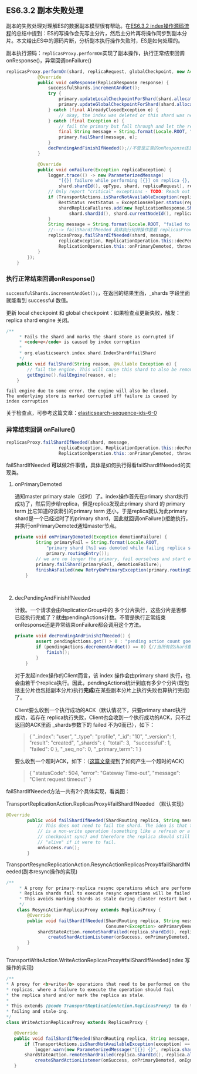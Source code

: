 ## ES6.3.2 副本失败处理

副本的失败处理对理解ES的数据副本模型很有帮助。在[ES6.3.2 index操作源码流程](https://www.cnblogs.com/hapjin/p/10577427.html)的总结中提到：ES的写操作会先写主分片，然后主分片再将操作同步到副本分片。本文给出ES中的源码片断，分析副本执行操作失败时，ES是如何处理的。

副本执行源码：`replicasProxy.performOn`实现了副本操作，执行正常结束回调onResponse()，异常回调onFailure()

```java
replicasProxy.performOn(shard, replicaRequest, globalCheckpoint, new ActionListener<ReplicaResponse>() {
            @Override
            public void onResponse(ReplicaResponse response) {
                successfulShards.incrementAndGet();
                try {
                    primary.updateLocalCheckpointForShard(shard.allocationId().getId(), response.localCheckpoint());//执行成功回调更新检查点
                    primary.updateGlobalCheckpointForShard(shard.allocationId().getId(), response.globalCheckpoint());
                } catch (final AlreadyClosedException e) {
                    // okay, the index was deleted or this shard was never activated after a relocation; fall through and finish normally
                } catch (final Exception e) {
                    // fail the primary but fall through and let the rest of operation processing complete
                    final String message = String.format(Locale.ROOT, "primary failed updating local checkpoint for replica %s", shard);
                    primary.failShard(message, e);
                }
                decPendingAndFinishIfNeeded();//不管是正常的onResponse还是异常的onFailure,都会调用这个方法,代表已经完成了一个操作,pendingActions减1
            }

            @Override
            public void onFailure(Exception replicaException) {
                logger.trace(() -> new ParameterizedMessage(
                    "[{}] failure while performing [{}] on replica {}, request [{}]",
                    shard.shardId(), opType, shard, replicaRequest), replicaException);
                // Only report "critical" exceptions - TODO: Reach out to the master node to get the latest shard state then report.
                if (TransportActions.isShardNotAvailableException(replicaException) == false) {
                    RestStatus restStatus = ExceptionsHelper.status(replicaException);
                    shardReplicaFailures.add(new ReplicationResponse.ShardInfo.Failure(
                        shard.shardId(), shard.currentNodeId(), replicaException, restStatus, false));
                }
                String message = String.format(Locale.ROOT, "failed to perform %s on replica %s", opType, shard);
                //---> failShardIfNeeded 具体执行何种操作要看 replicasProxy的真正实现类:如果是WriteActionReplicasProxy则会报告shard错误
                replicasProxy.failShardIfNeeded(shard, message,
                    replicaException, ReplicationOperation.this::decPendingAndFinishIfNeeded,
                    ReplicationOperation.this::onPrimaryDemoted, throwable -> decPendingAndFinishIfNeeded());
            }
        });
    }
```



### 执行正常结束回调onResponse()

`successfulShards.incrementAndGet();`，在返回的结果里面，_shards 字段里面就能看到 successful 数值。

更新 local checkpoint 和 global checkpoint：如果检查点更新失败，触发：replica shard engine 关闭。

```java
/**
     * Fails the shard and marks the shard store as corrupted if
     * <code>e</code> is caused by index corruption
     *
     * org.elasticsearch.index.shard.IndexShard#failShard
     */
    public void failShard(String reason, @Nullable Exception e) {
        // fail the engine. This will cause this shard to also be removed from the node's index service.
        getEngine().failEngine(reason, e);
    }
```

```
fail engine due to some error. the engine will also be closed.
The underlying store is marked corrupted iff failure is caused by index corruption

```

关于检查点，可参考这篇文章：[elasticsearch-sequence-ids-6-0](https://www.elastic.co/blog/elasticsearch-sequence-ids-6-0)

### 异常结束回调 onFailure()

```java
replicasProxy.failShardIfNeeded(shard, message,
                    replicaException, ReplicationOperation.this::decPendingAndFinishIfNeeded,
                    ReplicationOperation.this::onPrimaryDemoted, throwable -> decPendingAndFinishIfNeeded());
```

failShardIfNeeded **可以**做2件事情，具体是如何执行得看failShardIfNeeded的实现类。

1. onPrimaryDemoted

   通知master primary stale（过时）了。index操作首先在primary shard执行成功了，然后同步给replica，但是replica发现此primary shard 的 primary term  比它知道的该索引的primary term 还小，于是replica就认为此primary shard是一个已经过时了的primary shard，因此就回调onFailure()拒绝执行，并执行onPrimaryDemoted通知master节点。

   ```java
   private void onPrimaryDemoted(Exception demotionFailure) {
           String primaryFail = String.format(Locale.ROOT,
               "primary shard [%s] was demoted while failing replica shard",
               primary.routingEntry());
           // we are no longer the primary, fail ourselves and start over
           primary.failShard(primaryFail, demotionFailure);
           finishAsFailed(new RetryOnPrimaryException(primary.routingEntry().shardId(), primaryFail, demotionFailure));
       }
   ```

   ​

2. decPendingAndFinishIfNeeded

   计数。一个请求会由ReplicationGroup中的 多个分片执行，这些分片是否都已经执行完成了？就由pendingActions计数。不管是执行正常结束onResponse还是异常结束onFailure都会调用这个方法。

   ```java
   private void decPendingAndFinishIfNeeded() {
           assert pendingActions.get() > 0 : "pending action count goes below 0 for request [" + request + "]";
           if (pendingActions.decrementAndGet() == 0) {//当所有的shard都处理完这个请求,client收到ACK(里面允许一些replica执行失败), 或者是收到一个请求超时的响应
               finish();
           }
       }
   ```

   对于发起index操作的Client而言，该 index 操作会由primary shard 执行，也会由若干个replica执行。因此，pendingActions统计到底有多少个分片(既包括主分片也包括副本分片)执行**完成**(在某些副本分片上执行失败也算执行完成)了。

   Client要么收到一个执行成功的ACK（默认情况下，只要primary shard执行成功，若存在 replica执行失败，Client也会收到一个执行成功的ACK，只不过 返回的ACK里面 _shards参数下的 failed 不为0而已），如下：

   >{
   >  "_index": "user",
   >  "_type": "profile",
   >  "_id": "10",
   >  "_version": 1,
   >  "result": "created",
   >  "_shards": {
   >​    "total": 3,
   >​    "successful": 1,
   >​    "failed": 0
   >  },
   >  "_seq_no": 0,
   >  "_primary_term": 1
   >}

   要么收到一个超时ACK，如下：（[这篇文章](https://www.cnblogs.com/hapjin/p/9821073.html)提到了如何产生一个超时的ACK）

   >{
   >  "statusCode": 504,
   >  "error": "Gateway Time-out",
   >  "message": "Client request timeout"
   >}

failShardIfNeeded方法一共有2个具体实现，看类图：



TransportReplicationAction.ReplicasProxy#failShardIfNeeded （默认实现）

```java
@Override
        public void failShardIfNeeded(ShardRouting replica, String message, Exception exception,Runnable onSuccess, Consumer<Exception> onPrimaryDemoted, Consumer<Exception> onIgnoredFailure) {
            // This does not need to fail the shard. The idea is that this
            // is a non-write operation (something like a refresh or a global
            // checkpoint sync) and therefore the replica should still be
            // "alive" if it were to fail.
            onSuccess.run();
        }
```



TransportResyncReplicationAction.ResyncActionReplicasProxy#failShardIfNeeded(副本resync操作的实现)

```java
/**
     * A proxy for primary-replica resync operations which are performed on replicas when a new primary is promoted.
     * Replica shards fail to execute resync operations will be failed but won't be marked as stale.
     * This avoids marking shards as stale during cluster restart but enforces primary-replica resync mandatory.
     */
    class ResyncActionReplicasProxy extends ReplicasProxy {
        @Override
        public void failShardIfNeeded(ShardRouting replica, String message, Exception exception, Runnable onSuccess,
                                      Consumer<Exception> onPrimaryDemoted, Consumer<Exception> onIgnoredFailure) {
            shardStateAction.remoteShardFailed(replica.shardId(), replica.allocationId().getId(), primaryTerm, false, message, exception,
                createShardActionListener(onSuccess, onPrimaryDemoted, onIgnoredFailure));
        }
    }
```



TransportWriteAction.WriteActionReplicasProxy#failShardIfNeeded(index 写操作的实现)

 ```java
/**
 * A proxy for <b>write</b> operations that need to be performed on the
 * replicas, where a failure to execute the operation should fail
 * the replica shard and/or mark the replica as stale.
 *
 * This extends {@code TransportReplicationAction.ReplicasProxy} to do the
 * failing and stale-ing.
 */
class WriteActionReplicasProxy extends ReplicasProxy {

    @Override
    public void failShardIfNeeded(ShardRouting replica, String message, Exception exception,Runnable onSuccess, Consumer<Exception> onPrimaryDemoted, Consumer<Exception> onIgnoredFailure) {
        if (TransportActions.isShardNotAvailableException(exception) == false) {
            logger.warn(new ParameterizedMessage("[{}] {}", replica.shardId(), message), exception);}
        shardStateAction.remoteShardFailed(replica.shardId(), replica.allocationId().getId(), primaryTerm, true, message, exception,
            createShardActionListener(onSuccess, onPrimaryDemoted, onIgnoredFailure));
    }
 ```



